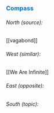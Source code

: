 
 




### <span style="color:#0070c0">Compass</span>
###### North (source):
[[vagabond]]

###### West (similar):
[[We Are Infinite]]

###### East (opposite):


###### South (topic):
